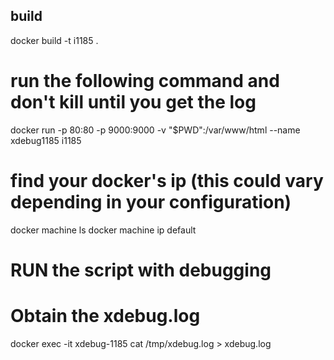 ## build
docker build -t i1185 .

# run the following command and don't kill until you get the log
docker run -p 80:80 -p 9000:9000 -v "$PWD":/var/www/html --name xdebug1185 i1185

# find your docker's ip (this could vary depending in your configuration)
docker machine ls
docker machine ip default

# RUN the script with debugging

# Obtain the xdebug.log
docker exec -it xdebug-1185 cat /tmp/xdebug.log > xdebug.log

